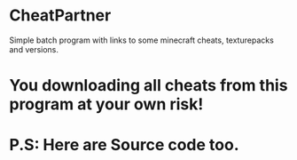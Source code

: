 # CheatPartner
Simple batch program with 
links to some minecraft cheats, texturepacks and versions.
# You downloading all cheats from this program at your own risk!
# P.S: Here are Source code too.
